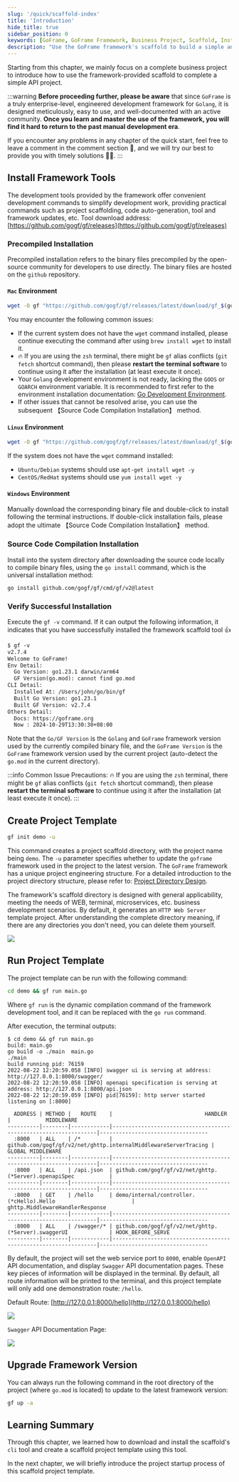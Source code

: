 ```yaml
---
slug: '/quick/scaffold-index'
title: 'Introduction'
hide_title: true
sidebar_position: 0
keywords: [GoFrame, GoFrame Framework, Business Project, Scaffold, Installation Tool, Project Directory, Project Template, Run Project, API Documentation, Version Upgrade]
description: "Use the GoFrame framework's scaffold to build a simple and complete business project. The content covers important steps such as the installation and verification of framework tools, creating a project template, running the project template, and how to upgrade the framework version. The project template default supports HTTP Web Server and provides API documentation display and Swagger page viewing features."
---
```


Starting from this chapter, we mainly focus on a complete business project to introduce how to use the framework-provided scaffold to complete a simple API project.

:::warning
**Before proceeding further, please be aware** that since `GoFrame` is a truly enterprise-level, engineered development framework for `Golang`, it is designed meticulously, easy to use, and well-documented with an active community. **Once you learn and master the use of the framework, you will find it hard to return to the past manual development era**.

If you encounter any problems in any chapter of the quick start, feel free to leave a comment in the comment section 💬, and we will try our best to provide you with timely solutions 🌟🌟.
:::


## Install Framework Tools

The development tools provided by the framework offer convenient development commands to simplify development work, providing practical commands such as project scaffolding, code auto-generation, tool and framework updates, etc. Tool download address: [https://github.com/gogf/gf/releases](https://github.com/gogf/gf/releases)

### Precompiled Installation

Precompiled installation refers to the binary files precompiled by the open-source community for developers to use directly. The binary files are hosted on the `github` repository.

#### `Mac` Environment

```bash
wget -O gf "https://github.com/gogf/gf/releases/latest/download/gf_$(go env GOOS)_$(go env GOARCH)" && chmod +x gf && ./gf install -y && rm ./gf
```

You may encounter the following common issues:

- If the current system does not have the `wget` command installed, please continue executing the command after using `brew install wget` to install it.
- 🔥 If you are using the `zsh` terminal, there might be `gf` alias conflicts (`git fetch` shortcut command), then please **restart the terminal software** to continue using it after the installation (at least execute it once).
- Your `Golang` development environment is not ready, lacking the `GOOS` or `GOARCH` environment variable. It is recommended to first refer to the environment installation documentation: [Go Development Environment](../../docs/其他资料/准备工作/准备工作.md).
- If other issues that cannot be resolved arise, you can use the subsequent 【Source Code Compilation Installation】 method.

#### `Linux` Environment

```bash
wget -O gf "https://github.com/gogf/gf/releases/latest/download/gf_$(go env GOOS)_$(go env GOARCH)" && chmod +x gf && ./gf install -y && rm ./gf
```

If the system does not have the `wget` command installed:

- `Ubuntu/Debian` systems should use `apt-get install wget -y`
- `CentOS/RedHat` systems should use `yum install wget -y`


#### `Windows` Environment

Manually download the corresponding binary file and double-click to install following the terminal instructions. If double-click installation fails, please adopt the ultimate 【Source Code Compilation Installation】 method.

### Source Code Compilation Installation

Install into the system directory after downloading the source code locally to compile binary files, using the `go install` command, which is the universal installation method:

```bash
go install github.com/gogf/gf/cmd/gf/v2@latest
```

### Verify Successful Installation

Execute the `gf -v` command. If it can output the following information, it indicates that you have successfully installed the framework scaffold tool 👍

```html
$ gf -v
v2.7.4
Welcome to GoFrame!
Env Detail:
  Go Version: go1.23.1 darwin/arm64
  GF Version(go.mod): cannot find go.mod
CLI Detail:
  Installed At: /Users/john/go/bin/gf
  Built Go Version: go1.23.1
  Built GF Version: v2.7.4
Others Detail:
  Docs: https://goframe.org
  Now : 2024-10-29T13:30:30+08:00
```

Note that the `Go/GF Version` is the `Golang` and `GoFrame` framework version used by the currently compiled binary file, and the `GoFrame Version` is the `GoFrame` framework version used by the current project (auto-detect the `go.mod` in the current directory).

:::info
Common Issue Precautions: 🔥 If you are using the `zsh` terminal, there might be `gf` alias conflicts (`git fetch` shortcut command), then please **restart the terminal software** to continue using it after the installation (at least execute it once).
:::

## Create Project Template

```bash
gf init demo -u
```

This command creates a project scaffold directory, with the project name being `demo`. The `-u` parameter specifies whether to update the `goframe` framework used in the project to the latest version. The `GoFrame` framework has a unique project engineering structure. For a detailed introduction to the project directory structure, please refer to: [Project Directory Design](../../docs/框架设计/工程开发设计/工程目录设计.md).

The framework's scaffold directory is designed with general applicability, meeting the needs of WEB, terminal, microservices, etc. business development scenarios. By default, it generates an `HTTP Web Server` template project. After understanding the complete directory meaning, if there are any directories you don't need, you can delete them yourself.

![](/markdown/4590d75ced1c7976fb64103d7b543758.png)

## Run Project Template

The project template can be run with the following command:

```bash
cd demo && gf run main.go
```

Where `gf run` is the dynamic compilation command of the framework development tool, and it can be replaced with the `go run` command.

After execution, the terminal outputs:

```text
$ cd demo && gf run main.go
build: main.go
go build -o ./main  main.go
./main
build running pid: 76159
2022-08-22 12:20:59.058 [INFO] swagger ui is serving at address: http://127.0.0.1:8000/swagger/
2022-08-22 12:20:59.058 [INFO] openapi specification is serving at address: http://127.0.0.1:8000/api.json
2022-08-22 12:20:59.059 [INFO] pid[76159]: http server started listening on [:8000]

  ADDRESS | METHOD |   ROUTE    |                             HANDLER                             |           MIDDLEWARE
----------|--------|------------|-----------------------------------------------------------------|----------------------------------
  :8000   | ALL    | /*         | github.com/gogf/gf/v2/net/ghttp.internalMiddlewareServerTracing | GLOBAL MIDDLEWARE
----------|--------|------------|-----------------------------------------------------------------|----------------------------------
  :8000   | ALL    | /api.json  | github.com/gogf/gf/v2/net/ghttp.(*Server).openapiSpec           |
----------|--------|------------|-----------------------------------------------------------------|----------------------------------
  :8000   | GET    | /hello     | demo/internal/controller.(*cHello).Hello                        | ghttp.MiddlewareHandlerResponse
----------|--------|------------|-----------------------------------------------------------------|----------------------------------
  :8000   | ALL    | /swagger/* | github.com/gogf/gf/v2/net/ghttp.(*Server).swaggerUI             | HOOK_BEFORE_SERVE
----------|--------|------------|-----------------------------------------------------------------|----------------------------------
```

By default, the project will set the web service port to `8000`, enable `OpenAPI` API documentation, and display `Swagger` API documentation pages. These key pieces of information will be displayed in the terminal. By default, all route information will be printed to the terminal, and this project template will only add one demonstration route: `/hello`.

Default Route: [http://127.0.0.1:8000/hello](http://127.0.0.1:8000/hello)

![](/markdown/b5926140d8b840d44e15996bd019677a.png)

`Swagger` API Documentation Page:

![](/markdown/e59aa12576f6d575b2abf0fb8ebbf19d.png)

## Upgrade Framework Version

You can always run the following command in the root directory of the project (where `go.mod` is located) to update to the latest framework version:

```bash
gf up -a
```


## Learning Summary

Through this chapter, we learned how to download and install the scaffold's `cli` tool and create a scaffold project template using this tool.

In the next chapter, we will briefly introduce the project startup process of this scaffold project template.